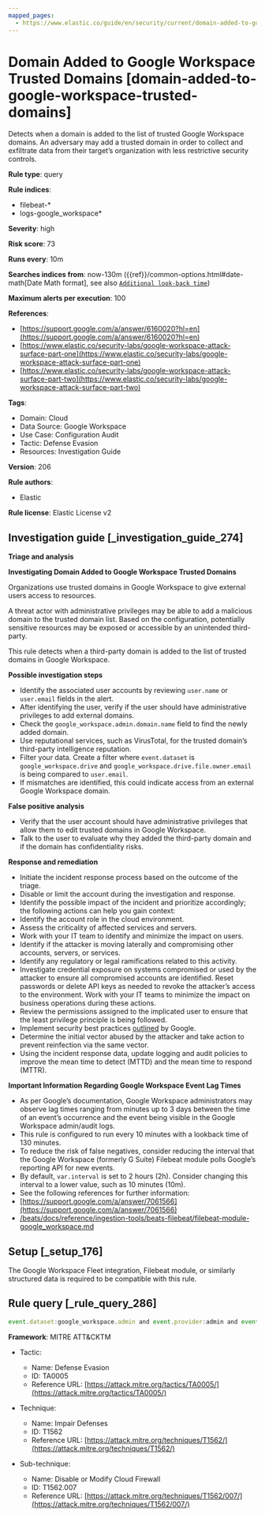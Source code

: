 ```yaml
---
mapped_pages:
  - https://www.elastic.co/guide/en/security/current/domain-added-to-google-workspace-trusted-domains.html
---
```


# Domain Added to Google Workspace Trusted Domains [domain-added-to-google-workspace-trusted-domains]

Detects when a domain is added to the list of trusted Google Workspace domains. An adversary may add a trusted domain in order to collect and exfiltrate data from their target’s organization with less restrictive security controls.

**Rule type**: query

**Rule indices**:

* filebeat-*
* logs-google_workspace*

**Severity**: high

**Risk score**: 73

**Runs every**: 10m

**Searches indices from**: now-130m ({{ref}}/common-options.html#date-math[Date Math format], see also [`Additional look-back time`](docs-content://solutions/security/detect-and-alert/create-detection-rule.md#rule-schedule))

**Maximum alerts per execution**: 100

**References**:

* [https://support.google.com/a/answer/6160020?hl=en](https://support.google.com/a/answer/6160020?hl=en)
* [https://www.elastic.co/security-labs/google-workspace-attack-surface-part-one](https://www.elastic.co/security-labs/google-workspace-attack-surface-part-one)
* [https://www.elastic.co/security-labs/google-workspace-attack-surface-part-two](https://www.elastic.co/security-labs/google-workspace-attack-surface-part-two)

**Tags**:

* Domain: Cloud
* Data Source: Google Workspace
* Use Case: Configuration Audit
* Tactic: Defense Evasion
* Resources: Investigation Guide

**Version**: 206

**Rule authors**:

* Elastic

**Rule license**: Elastic License v2

## Investigation guide [_investigation_guide_274]

**Triage and analysis**

**Investigating Domain Added to Google Workspace Trusted Domains**

Organizations use trusted domains in Google Workspace to give external users access to resources.

A threat actor with administrative privileges may be able to add a malicious domain to the trusted domain list. Based on the configuration, potentially sensitive resources may be exposed or accessible by an unintended third-party.

This rule detects when a third-party domain is added to the list of trusted domains in Google Workspace.

**Possible investigation steps**

* Identify the associated user accounts by reviewing `user.name` or `user.email` fields in the alert.
* After identifying the user, verify if the user should have administrative privileges to add external domains.
* Check the `google_workspace.admin.domain.name` field to find the newly added domain.
* Use reputational services, such as VirusTotal, for the trusted domain’s third-party intelligence reputation.
* Filter your data. Create a filter where `event.dataset` is `google_workspace.drive` and `google_workspace.drive.file.owner.email` is being compared to `user.email`.
* If mismatches are identified, this could indicate access from an external Google Workspace domain.

**False positive analysis**

* Verify that the user account should have administrative privileges that allow them to edit trusted domains in Google Workspace.
* Talk to the user to evaluate why they added the third-party domain and if the domain has confidentiality risks.

**Response and remediation**

* Initiate the incident response process based on the outcome of the triage.
* Disable or limit the account during the investigation and response.
* Identify the possible impact of the incident and prioritize accordingly; the following actions can help you gain context:
* Identify the account role in the cloud environment.
* Assess the criticality of affected services and servers.
* Work with your IT team to identify and minimize the impact on users.
* Identify if the attacker is moving laterally and compromising other accounts, servers, or services.
* Identify any regulatory or legal ramifications related to this activity.
* Investigate credential exposure on systems compromised or used by the attacker to ensure all compromised accounts are identified. Reset passwords or delete API keys as needed to revoke the attacker’s access to the environment. Work with your IT teams to minimize the impact on business operations during these actions.
* Review the permissions assigned to the implicated user to ensure that the least privilege principle is being followed.
* Implement security best practices [outlined](https://support.google.com/a/answer/7587183) by Google.
* Determine the initial vector abused by the attacker and take action to prevent reinfection via the same vector.
* Using the incident response data, update logging and audit policies to improve the mean time to detect (MTTD) and the mean time to respond (MTTR).

**Important Information Regarding Google Workspace Event Lag Times**

* As per Google’s documentation, Google Workspace administrators may observe lag times ranging from minutes up to 3 days between the time of an event’s occurrence and the event being visible in the Google Workspace admin/audit logs.
* This rule is configured to run every 10 minutes with a lookback time of 130 minutes.
* To reduce the risk of false negatives, consider reducing the interval that the Google Workspace (formerly G Suite) Filebeat module polls Google’s reporting API for new events.
* By default, `var.interval` is set to 2 hours (2h). Consider changing this interval to a lower value, such as 10 minutes (10m).
* See the following references for further information:
* [https://support.google.com/a/answer/7061566](https://support.google.com/a/answer/7061566)
* [/beats/docs/reference/ingestion-tools/beats-filebeat/filebeat-module-google_workspace.md](beats://reference/filebeat/filebeat-module-google_workspace.md)


## Setup [_setup_176]

The Google Workspace Fleet integration, Filebeat module, or similarly structured data is required to be compatible with this rule.


## Rule query [_rule_query_286]

```js
event.dataset:google_workspace.admin and event.provider:admin and event.category:iam and event.action:ADD_TRUSTED_DOMAINS
```

**Framework**: MITRE ATT&CKTM

* Tactic:

    * Name: Defense Evasion
    * ID: TA0005
    * Reference URL: [https://attack.mitre.org/tactics/TA0005/](https://attack.mitre.org/tactics/TA0005/)

* Technique:

    * Name: Impair Defenses
    * ID: T1562
    * Reference URL: [https://attack.mitre.org/techniques/T1562/](https://attack.mitre.org/techniques/T1562/)

* Sub-technique:

    * Name: Disable or Modify Cloud Firewall
    * ID: T1562.007
    * Reference URL: [https://attack.mitre.org/techniques/T1562/007/](https://attack.mitre.org/techniques/T1562/007/)



